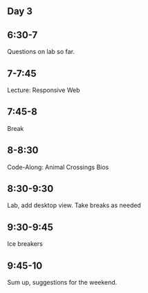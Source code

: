 ## Day 3
## 6:30-7
Questions on lab so far. 

## 7-7:45
Lecture: Responsive Web

## 7:45-8
Break

## 8-8:30
Code-Along: Animal Crossings Bios

## 8:30-9:30
Lab, add desktop view. Take breaks as needed

## 9:30-9:45
Ice breakers

## 9:45-10
Sum up, suggestions for the weekend.
